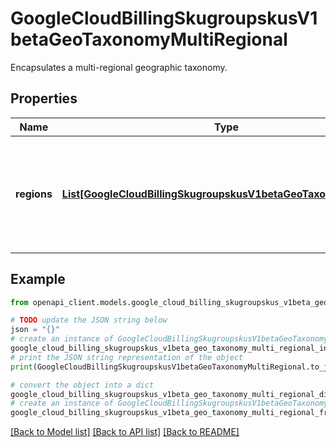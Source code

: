 # GoogleCloudBillingSkugroupskusV1betaGeoTaxonomyMultiRegional

Encapsulates a multi-regional geographic taxonomy.

## Properties

Name | Type | Description | Notes
------------ | ------------- | ------------- | -------------
**regions** | [**List[GoogleCloudBillingSkugroupskusV1betaGeoTaxonomyRegion]**](GoogleCloudBillingSkugroupskusV1betaGeoTaxonomyRegion.md) | Google Cloud regions associated with the multi-regional geographic taxonomy. | [optional] 

## Example

```python
from openapi_client.models.google_cloud_billing_skugroupskus_v1beta_geo_taxonomy_multi_regional import GoogleCloudBillingSkugroupskusV1betaGeoTaxonomyMultiRegional

# TODO update the JSON string below
json = "{}"
# create an instance of GoogleCloudBillingSkugroupskusV1betaGeoTaxonomyMultiRegional from a JSON string
google_cloud_billing_skugroupskus_v1beta_geo_taxonomy_multi_regional_instance = GoogleCloudBillingSkugroupskusV1betaGeoTaxonomyMultiRegional.from_json(json)
# print the JSON string representation of the object
print(GoogleCloudBillingSkugroupskusV1betaGeoTaxonomyMultiRegional.to_json())

# convert the object into a dict
google_cloud_billing_skugroupskus_v1beta_geo_taxonomy_multi_regional_dict = google_cloud_billing_skugroupskus_v1beta_geo_taxonomy_multi_regional_instance.to_dict()
# create an instance of GoogleCloudBillingSkugroupskusV1betaGeoTaxonomyMultiRegional from a dict
google_cloud_billing_skugroupskus_v1beta_geo_taxonomy_multi_regional_from_dict = GoogleCloudBillingSkugroupskusV1betaGeoTaxonomyMultiRegional.from_dict(google_cloud_billing_skugroupskus_v1beta_geo_taxonomy_multi_regional_dict)
```
[[Back to Model list]](../README.md#documentation-for-models) [[Back to API list]](../README.md#documentation-for-api-endpoints) [[Back to README]](../README.md)


